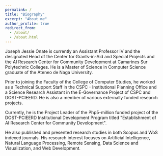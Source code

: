 ```yaml
---
permalink: /
title: "Biography"
excerpt: "About me"
author_profile: true
redirect_from: 
  - /about/
  - /about.html
---
```

Joseph Jessie Onate is currently an Assistant Professor IV and the designated Head of the Center for Grants-in-Aid and Special Projects and the AI Research Center for Community Development at Camarines Sur Polytechnic Colleges. He is a Master of Science in Computer Science graduate of the Ateneo de Naga University.

Prior to joining the Faculty of the College of Computer Studies, he worked as a Technical Support Staff in the CSPC - Institutional Planning Office and a Science Research Assistant in the E-Governance Project of CSPC and DOST-PCIEERD. He is also a member of various externally funded research projects.

Currently, he is the Project Leader of the Php5-million funded project of the DOST-PCIEERD Institutional Development Program titled "Establishment of AI Research Center for Community Development".

He also published and presented research studies in both Scopus and WoS indexed journals. His research interest focuses on Artificial Intelligence, Natural Language Processing, Remote Sensing, Data Science and Visualization, and Web Development.
